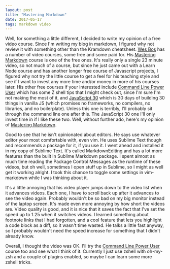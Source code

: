 ```yaml
---
layout: post
title: "Mastering Markdown"
date: 2017-05-17
tags: markdown video
---
```


Well, for something a little different, I decided to write my opinion of a 
free video course.  Since I'm writing my blog in markdown, I figured why 
not review it with something other than the Kramdown cheatsheet.
[Wes Bos](http://wesbos.com/)
has a number of video courses, some free and some paid for.  His 
[Mastering Markdown](https://masteringmarkdown.com/) course is one of the free 
ones.  It's really only a single 23 minute video, so not much of a course, but 
since he just came out with a Learn Node course and has another longer free 
course of Javascript projects, I figured why not try the little course to get 
a feel for his teaching style and see if I want to invest any more time 
and/or money in more of
his courses later.  His other free courses if your interested include
[Command Line Power User](https://commandlinepoweruser.com/) which has some
Z shell tips that I might check out, since I'm sure I'm not making the most 
of it, and [JavaScript 30](https://javascript30.com/)
which is 30 days of building 
30 things in vanilla JS (which promises no frameworks, no compilers, no 
libraries, and no boilerplate).  Unless this one is terribly, I'll probably 
sit through the command line one after this.  The JavaScript 30 one I'll 
only invest time in if I like these two.  Well, without further ado, here's 
my opinion of [Mastering Markdown](https://masteringmarkdown.com/).

Good to see that he isn't opinionated about editors.  He says use whatever 
editor your most comfortable with, even vim.  He uses Sublime Text though 
and recommends a package for it, if you use it.  I went ahead and installed
it in my copy of Sublime Text.  It's called MarkdownEditing and has a lot
more features than the built in Sublime Markdown package.  I spent almost 
as much time reading the Package Control Messages as the runtime of these 
videos, but oh well, sometimes I open stuff up in Sublime, so I might as 
well get it working alright.  I took this chance to toggle some settings
in vim-markdown while I was thinking about it.

It's a little annoying that his video player jumps down to the video list
when it advances videos.  Each one, I have to scroll back up after it 
advances to see the video again.  Probably wouldn't be so bad on my big 
monitor instead of the laptop screen.  It's made even more annoying by how
short the videos are. Video quality is good, and it is nice that it saves
the fact that I've set the speed up to 1.25 when it switches videos.  I 
learned something about footnote links that I had forgotten, and a cool 
feature that lets you highlight a code block as a diff, so it wasn't
time wasted.  He talks a little fast anyway, so I probably wouldn't need
the speed increase for something that I didn't already know.

Overall, I thought the video was OK.  I'll try the 
[Command Line Power User](http://commandlinepoweruser/) course too and see
what I think of it.  Currently I just use zshell with oh-my-zsh and a 
couple of plugins enabled, so maybe I can learn some more zshell tricks.

